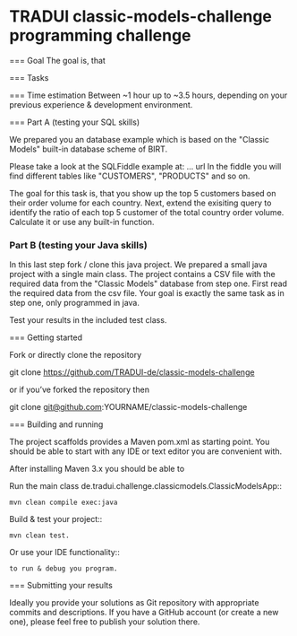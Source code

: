 # TRADUI classic-models-challenge programming challenge

=== Goal
The goal is, that 

=== Tasks

=== Time estimation
Between ~1 hour up to ~3.5 hours, 
depending on your previous experience & development environment.

=== Part A (testing your SQL skills)

We prepared you an database example which is based on the "Classic Models" built-in database scheme of BIRT.

Please take a look at the SQLFiddle example at: ... url
In the fiddle you will find  different tables like "CUSTOMERS", "PRODUCTS" and so on.

The goal for this task is, that you show up the top 5 customers based on their order volume for each country.
Next, extend the exisiting query to identify the ratio of each top 5 customer of the total country order volume. Calculate it or use any built-in function.

### Part B (testing your Java skills)

In this last step fork / clone this java project. We prepared a small java project with a single main class. The project contains a CSV file with the required data from the "Classic Models" database from step one.
First read the required data from the csv file. Your goal is exactly the same task as in step one, only programmed in java.

Test your results in the included test class.

=== Getting started

Fork or directly clone the repository

git clone https://github.com/TRADUI-de/classic-models-challenge

or if you’ve forked the repository then

git clone git@github.com:YOURNAME/classic-models-challenge

=== Building and running

The project scaffolds provides a Maven pom.xml as starting point. You should be able to start with any IDE or text editor you are convenient with.

After installing Maven 3.x you should be able to

Run the main class de.tradui.challenge.classicmodels.ClassicModelsApp::

    mvn clean compile exec:java
	
Build & test your project::

    mvn clean test.
	
Or use your IDE functionality::

    to run & debug you program.

=== Submitting your results

Ideally you provide your solutions as Git repository with appropriate commits and descriptions. If you have a GitHub account (or create a new one), please feel free to publish your solution there.